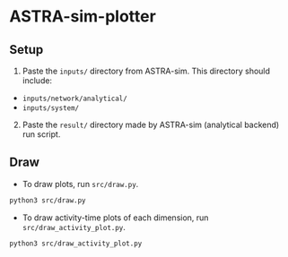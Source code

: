 # ASTRA-sim-plotter
## Setup
1. Paste the `inputs/` directory from ASTRA-sim. This directory should include:
- `inputs/network/analytical/`
- `inputs/system/`
2. Paste the `result/` directory made by ASTRA-sim (analytical backend) run script.

## Draw
- To draw plots, run `src/draw.py`.
```bash
python3 src/draw.py
```

- To draw activity-time plots of each dimension, run `src/draw_activity_plot.py`.
```bash
python3 src/draw_activity_plot.py
```
